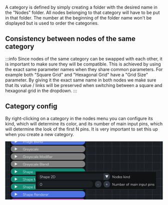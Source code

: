 
A category is defined by simply creating a folder with the desired name in the "Nodes" folder. All nodes belonging to that category will have to be put in that folder.
The number at the beginning of the folder name won't be displayed but is used to order the categories.

## Consistency between nodes of the same category

:::info
Since nodes of the same category can be swapped with each other, it is important to make sure they will be compatible. This is achieved by using the exact same parameter names when they share common parameters. For example both "Square Grid" and "Hexagonal Grid" have a "Grid Size" parameter. By giving it the exact same name in both nodes we make sure that its value / links will be preserved when switching between a square and hexagonal grid in the dropdown.
:::

## Category config

By right-clicking on a category in the nodes menu you can configure its kind, which will determine its color, and its number of main input pins, which will determine the look of the first N pins. It is very important to set this up when you create a new category.

![](./img/category-config.png)
